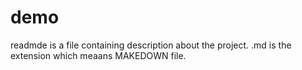 # demo

readmde is a file containing description about the project.
.md is the extension which meaans MAKEDOWN file.

